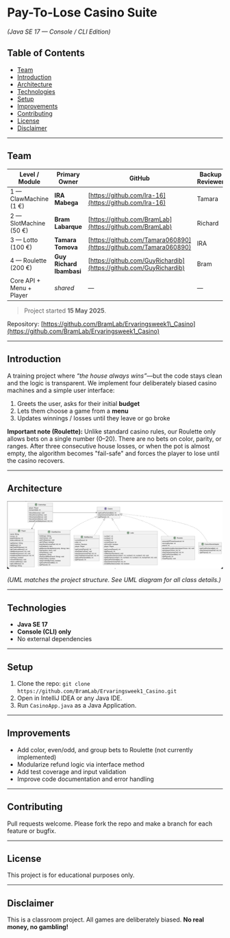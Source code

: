 
# Pay-To-Lose Casino Suite

*(Java SE 17 — Console / CLI Edition)*

## Table of Contents

* [Team](#team)
* [Introduction](#introduction)
* [Architecture](#architecture)
* [Technologies](#technologies)
* [Setup](#setup)
* [Improvements](#improvements)
* [Contributing](#contributing)
* [License](#license)
* [Disclaimer](#disclaimer)

---

## Team

| Level / Module           | Primary Owner            | GitHub                                                             | Backup Reviewer |
| ------------------------ | ------------------------ | ------------------------------------------------------------------ | --------------- |
| 1 — ClawMachine (1 €)    | **IRA Mabega**           | [https://github.com/Ira-16](https://github.com/Ira-16)             | Tamara          |
| 2 — SlotMachine (50 €)   | **Bram Labarque**        | [https://github.com/BramLab](https://github.com/BramLab)           | Richard         |
| 3 — Lotto (100 €)        | **Tamara Tomova**        | [https://github.com/Tamara060890](https://github.com/Tamara060890) | IRA             |
| 4 — Roulette (200 €)     | **Guy Richard Ibambasi** | [https://github.com/GuyRichardib](https://github.com/GuyRichardib) | Bram            |
| Core API + Menu + Player | *shared*                 | —                                                                  | —               |

> Project started **15 May 2025**.

Repository: [https://github.com/BramLab/Ervaringsweek1\_Casino](https://github.com/BramLab/Ervaringsweek1_Casino)

---

## Introduction

A training project where *“the house always wins”*—but the code stays clean and the logic is transparent.
We implement four deliberately biased casino machines and a simple user interface:

1. Greets the user, asks for their initial **budget**
2. Lets them choose a game from a **menu**
3. Updates winnings / losses until they leave or go broke

**Important note (Roulette):**
Unlike standard casino rules, our Roulette only allows bets on a single number (0–20). There are no bets on color, parity, or ranges.
After three consecutive house losses, or when the pot is almost empty, the algorithm becomes "fail-safe" and forces the player to lose until the casino recovers.

---

## Architecture


![image](Casino/Info/uml.png)




*(UML matches the project structure. See UML diagram for all class details.)*

---

## Technologies

* **Java SE 17**
* **Console (CLI) only**
* No external dependencies

---

## Setup

1. Clone the repo:
   `git clone https://github.com/BramLab/Ervaringsweek1_Casino.git`
2. Open in IntelliJ IDEA or any Java IDE.
3. Run `CasinoApp.java` as a Java Application.

---

## Improvements

* Add color, even/odd, and group bets to Roulette (not currently implemented)
* Modularize refund logic via interface method
* Add test coverage and input validation
* Improve code documentation and error handling

---

## Contributing

Pull requests welcome. Please fork the repo and make a branch for each feature or bugfix.

---

## License

This project is for educational purposes only.

---

## Disclaimer

This is a classroom project.
All games are deliberately biased.
**No real money, no gambling!**


